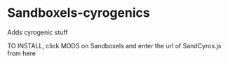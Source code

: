 # Sandboxels-cyrogenics
Adds cyrogenic stuff

TO INSTALL, click MODS on Sandboxels and enter the url of SandCyros.js from here


